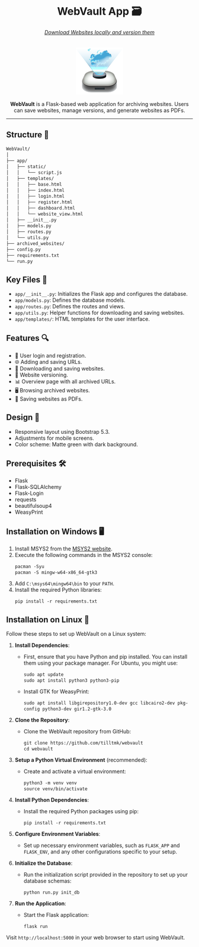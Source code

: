 <div align="center">
<h1>WebVault App 🗃️</h1> 
<h6><u>Download Websites locally and version them</u></h6>

 <img src="icon/icon_web.png">

<p><b>WebVault</b> is a Flask-based web application for archiving websites. 
Users can save websites, manage versions, and generate websites as PDFs.</p>

</div>

---

## Structure 📂

```
WebVault/
│
├── app/
│   ├── static/
│   │   └── script.js
│   ├── templates/
│   │   ├── base.html
│   │   ├── index.html
│   │   ├── login.html
│   │   ├── register.html
│   │   ├── dashboard.html
│   │   └── website_view.html
│   ├── __init__.py
│   ├── models.py
│   ├── routes.py
│   └── utils.py
├── archived_websites/
├── config.py
├── requirements.txt
└── run.py
```

## Key Files 📑

- `app/__init__.py`: Initializes the Flask app and configures the database.
- `app/models.py`: Defines the database models.
- `app/routes.py`: Defines the routes and views.
- `app/utils.py`: Helper functions for downloading and saving websites.
- `app/templates/`: HTML templates for the user interface.

## Features 🔍

- 🔐 User login and registration.
- 🌐 Adding and saving URLs.
- 📁 Downloading and saving websites.
- 🔄 Website versioning.
- 📊 Overview page with all archived URLs.
- 🖥️ Browsing archived websites.
- 📄 Saving websites as PDFs.

## Design 🎨

- Responsive layout using Bootstrap 5.3.
- Adjustments for mobile screens.
- Color scheme: Matte green with dark background.

## Prerequisites 🛠️

- Flask
- Flask-SQLAlchemy
- Flask-Login
- requests
- beautifulsoup4
- WeasyPrint

## Installation on Windows 🖥️

1. Install MSYS2 from the [MSYS2 website](https://www.msys2.org/).
2. Execute the following commands in the MSYS2 console:
   ```
   pacman -Syu
   pacman -S mingw-w64-x86_64-gtk3
   ```
3. Add `C:\msys64\mingw64\bin` to your `PATH`.
4. Install the required Python libraries:
   ```
   pip install -r requirements.txt
   ```

## Installation on Linux 🐧

Follow these steps to set up WebVault on a Linux system:

1. **Install Dependencies**:
   - First, ensure that you have Python and pip installed. You can install them using your package manager. For Ubuntu, you might use:
     ```
     sudo apt update
     sudo apt install python3 python3-pip
     ```
   - Install GTK for WeasyPrint:
     ```
     sudo apt install libgirepository1.0-dev gcc libcairo2-dev pkg-config python3-dev gir1.2-gtk-3.0
     ```

2. **Clone the Repository**:
   - Clone the WebVault repository from GitHub:
     ```
     git clone https://github.com/tilltmk/webvault
     cd webvault
     ```

3. **Setup a Python Virtual Environment** (recommended):
   - Create and activate a virtual environment:
     ```
     python3 -m venv venv
     source venv/bin/activate
     ```

4. **Install Python Dependencies**:
   - Install the required Python packages using pip:
     ```
     pip install -r requirements.txt
     ```

5. **Configure Environment Variables**:
   - Set up necessary environment variables, such as `FLASK_APP` and `FLASK_ENV`, and any other configurations specific to your setup.

6. **Initialize the Database**:
   - Run the initialization script provided in the repository to set up your database schemas:
     ```
     python run.py init_db
     ```

7. **Run the Application**:
   - Start the Flask application:
     ```
     flask run
     ```

Visit `http://localhost:5000` in your web browser to start using WebVault.
